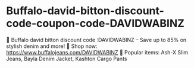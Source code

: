 # Buffalo-david-bitton-discount-code-coupon-code-DAVIDWABINZ
🔹 Buffalo david bitton discount code :DAVIDWABINZ – Save up to 85% on stylish denim and more! 🔹 Shop now: https://www.buffalojeans.com/DAVIDWABINZ 🔹 Popular items: Ash-X Slim Jeans, Bayla Denim Jacket, Kashton Cargo Pants
